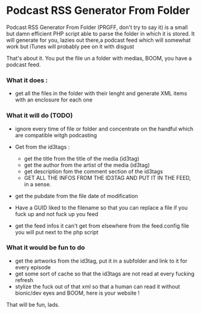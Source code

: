 # Podcast RSS Generator From Folder

Podcast RSS Generator From Folder (PRGFF, don't try to say it) is a small but damn efficient PHP script able to parse the folder in which it is stored.
It will generate for you, lazies out there,a podcast feed which will somewhat work but iTunes will probably pee on it with disgust

That's about it.
You put the file un a folder with medias, BOOM, you have a podcast feed.

### What it does :
- get all the files in the folder with their lenght and generate XML items with an enclosure for each one

### What it will do (TODO)
- ignore every time of file or folder and concentrate on the handful which are compatible witgh podcasting

- Get from the id3tags :
   - get the title from the title of the media (id3tag)
   - get the author from the artist of the media (id3tag)
   - get description fom the comment section of the id3tags
   - GET ALL THE INFOS FROM THE ID3TAG AND PUT IT IN THE FEED, in a sense.

- get the pubdate from the file date of modification
- Have a GUID liked to the filename so that you can replace a file if you fuck up and not fuck up you feed
- get the feed infos it can't get from elsewhere from the feed.config file you will put next to the php script

### What it would be fun to do
- get the artworks from the id3tag, put it in a subfolder and link to it for every episode
- get some sort of cache so that the id3tags are not read at every fucking refresh
- stylize the fuck out of that xml so that a human can read it without bionic/dev eyes and BOOM, here is your website !

That will be fun, lads.
